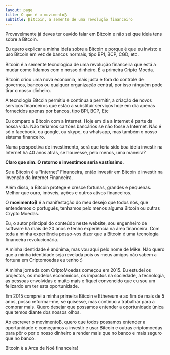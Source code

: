 ```yaml
---
layout: page
title: O que è o movimento₿
subtitle: ₿itcoin, a semente de uma revolução financeiro
---
```


Provavelmente já deves ter ouvido falar em Bitcoin e não sei que ideia tens sobre a Bitcoin.

Eu quero explicar a minha ideia sobre a Bitcoin e porque é que eu invisto e uso Bitcoin em vez de bancos normais, tipo BPI, BCP, CGD, etc.

Bitcoin é a semente tecnológica de uma revolução financeira que está a mudar como lidamos com o nosso dinheiro. É a primeira Cripto Moeda.

Bitcoin criou uma nova economia, mais justa e fora do controle de governos, bancos ou qualquer organização central, por isso ninguém pode tirar o nosso dinheiro.

A tecnologia Bitcoin permitiu e continua a permitir, a criação de novos serviços financeiros que estão a substituir serviços hoje em dia apenas fornecidos apenas por bancos, tipo BPI, BCP, Etc

Eu comparo a Bitcoin com a Internet. Hoje em dia a Internet é parte da nossa vida. Não teríamos cartões bancários se não fosse a Internet. Não é só o facebook, ou google, ou skype, ou whatsapp, mas também o nosso sistema financeiro.

Numa perspectiva de investimento, será que teria sido boa ideia investir na Internet há 40 anos atrás, se houvesse, pelo menos, uma maneira?

**Claro que sim. O retorno e investimos seria vastíssimo.**

Se a Bitcoin é a “Internet” Financeira, então investir em Bitcoin é investir na invenção da Internet Financeira.

Além disso, a Bitcoin protege e cresce fortunas, grandes e pequenas. Melhor que ouro, imóveis, ações e outros ativos financeiros.

O **movimento₿** é a manifestação do meu desejo que todos nós, que entendemos o português, tenhamos pelo menos alguma Bitcoin ou outras Crypto Moedas.

Eu, o autor principal do conteúdo neste website,  sou engenheiro de software há mais de 20 anos e tenho  experiência na área financeira. Com toda a minha experiência posso-vos dizer que a Bitcoin é uma tecnologia financeira revolucionária.

A minha identidade é anônima, mas vou aqui pelo nome de Mike. Não quero que a minha identidade seja revelada pois os meus amigos não sabem a fortuna em Criptomoedas eu tenho :)

A minha jornada com CriptoMoedas começou em 2015. Eu estudei os projectos, os modelos económicos, os impactos na sociedade, a tecnologia, as pessoas envolvidas e muito mais e fiquei convencido que eu sou um felizardo em ter esta oportunidade.

Em 2015 comprei a minha primeira Bitcoin e Ethereum e ao fim de mais de 5 anos, posso reformar-me, se quisesse, mas continuo a trabalhar para a comprar mais.
Quero desejar que possamos entender a oportunidade única que temos diante dos nossos olhos. 

Ao escrever o movimentoB, quero que todos possamos entender a oportunidade e começamos a investir e usar Bitcoin e outras criptomoedas para pôr o por o nosso dinheiro a render mais que no banco e mais seguro que no banco.

Bitcoin è a Arca de Noé financeira!

